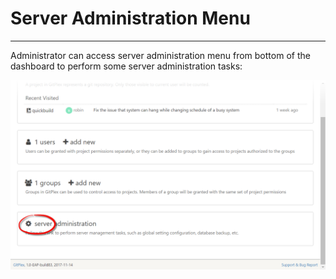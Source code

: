 # Server Administration Menu
-------------------

Administrator can access server administration menu from bottom of the dashboard to perform some server administration tasks:

![server-administration-menu.png](images/server-administration-menu.png)